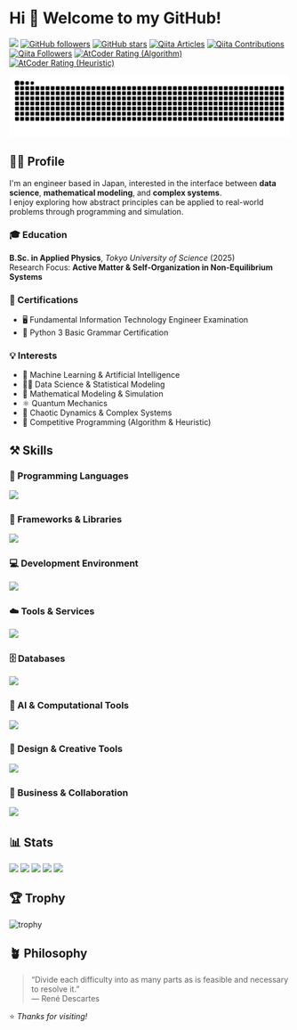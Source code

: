 # Hi 👋 Welcome to my GitHub!

![](https://komarev.com/ghpvc/?username=morgen-code&style=plastic)
[![GitHub followers](https://img.shields.io/github/followers/morgen-code?label=follow&logo=github&style=plastic)](https://github.com/morgen-code)
[![GitHub stars](https://img.shields.io/github/stars/morgen-code?logo=github&style=plastic)](https://github.com/morgen-code)
[![Qiita Articles](https://badgen.org/img/qiita/morgen-code/articles?style=plastic)](https://qiita.com/morgen-code)
[![Qiita Contributions](https://badgen.org/img/qiita/morgen-code/contributions?style=plastic)](https://qiita.com/morgen-code)
[![Qiita Followers](https://badgen.org/img/qiita/morgen-code/followers?style=plastic)](https://qiita.com/morgen-code)
[![AtCoder Rating (Algorithm)](https://badgen.org/img/atcoder/morgen_code/rating/algorithm?style=plastic)](https://atcoder.jp/users/morgen_code?contestType=algo)
[![AtCoder Rating (Heuristic)](https://badgen.org/img/atcoder/morgen_code/rating/heuristic?style=plastic)](https://atcoder.jp/users/morgen_code?contestType=heuristic)

![](https://raw.githubusercontent.com/morgen-code/morgen-code/output/github-contribution-grid-snake.svg)

## 👨‍🦲 Profile  
I'm an engineer based in Japan, interested in the interface between **data science**, **mathematical modeling**, and **complex systems**.  
I enjoy exploring how abstract principles can be applied to real-world problems through programming and simulation.  

### 🎓 Education  
**B.Sc. in Applied Physics**, *Tokyo University of Science* (2025)  
Research Focus: **Active Matter & Self-Organization in Non-Equilibrium Systems**

### 🧾 Certifications  
- 🖥️ Fundamental Information Technology Engineer Examination  
- 🐍 Python 3 Basic Grammar Certification 

### 💡 Interests  
- 🤖 Machine Learning & Artificial Intelligence
- 👨‍🔬 Data Science & Statistical Modeling
- 🧮 Mathematical Modeling & Simulation
- ⚛️ Quantum Mechanics
- 🦋 Chaotic Dynamics & Complex Systems
- 🥇 Competitive Programming (Algorithm & Heuristic)

## ⚒️ Skills

### 🧠 Programming Languages
![](https://go-skill-icons.vercel.app/api/icons?i=c,java,python,html,css,js,bash,md,latex&theme=dark)

### 🧩 Frameworks & Libraries
![](https://go-skill-icons.vercel.app/api/icons?i=django,spring,matplotlib,numpy,opencv,tensorflow,pytorch,pygame&theme=dark)

### 💻 Development Environment
![](https://go-skill-icons.vercel.app/api/icons?i=vscode,eclipse,idea,emacs,anaconda,googlecolab,terminal,gitbash,wsl,ubuntu,linux,windows&theme=dark)

### ☁️ Tools & Services
![](https://go-skill-icons.vercel.app/api/icons?i=git,github,githubcopilot,cloudflare,gradle,tomcat,unity,wordpress,raspberrypi,obs&theme=dark)

### 🗄️ Databases
![](https://go-skill-icons.vercel.app/api/icons?i=postgresql,mysql&theme=dark)

### 🧮 AI & Computational Tools
![](https://go-skill-icons.vercel.app/api/icons?i=chatgpt,claude,matlab&theme=dark)

### 🎨 Design & Creative Tools
![](https://go-skill-icons.vercel.app/api/icons?i=lightroom,premiere&theme=dark)

### 🏢 Business & Collaboration
![](https://go-skill-icons.vercel.app/api/icons?i=notion,slack,teams,outlook,onedrive,powerpoint,word,excel,zen,reddit&theme=dark)

## 📊 Stats

![](http://github-profile-summary-cards.vercel.app/api/cards/profile-details?username=morgen-code&theme=gruvbox)
![](http://github-profile-summary-cards.vercel.app/api/cards/repos-per-language?username=morgen-code&theme=gruvbox)
![](http://github-profile-summary-cards.vercel.app/api/cards/most-commit-language?username=morgen-code&theme=gruvbox)
![](http://github-profile-summary-cards.vercel.app/api/cards/stats?username=morgen-code&theme=gruvbox)
![](http://github-profile-summary-cards.vercel.app/api/cards/productive-time?username=morgen-code&theme=gruvbox&utcOffset=9)

## 🏆 Trophy  

![trophy](https://github-profile-trophy.vercel.app/?username=morgen-code&theme=gruvbox)

## 🪴 Philosophy  

> “Divide each difficulty into as many parts as is feasible and necessary to resolve it.”  
> — René Descartes  


⭐ *Thanks for visiting!*

